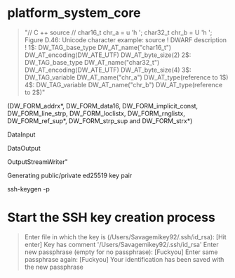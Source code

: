 # platform_system_core

>"// C ++ source
//
char16_t chr_a = u 'h ';
char32_t chr_b = U 'h ';
Figure D.46: Unicode character example: source
! DWARF description
!
1$: DW_TAG_base_type
DW_AT_name("char16_t")
DW_AT_encoding(DW_ATE_UTF)
DW_AT_byte_size(2)
2$: DW_TAG_base_type
DW_AT_name("char32_t")
DW_AT_encoding(DW_ATE_UTF)
DW_AT_byte_size(4)
3$: DW_TAG_variable
DW_AT_name("chr_a")
DW_AT_type(reference to 1$)
4$: DW_TAG_variable
DW_AT_name("chr_b")
DW_AT_type(reference to 2$)"

(DW_FORM_addrx*, DW_FORM_data16, DW_FORM_implicit_const, DW_FORM_line_strp, DW_FORM_loclistx, DW_FORM_rnglistx, DW_FORM_ref_sup*, DW_FORM_strp_sup and DW_FORM_strx*)

DataInput

DataOutput

OutputStreamWriter"

Generating public/private ed25519 key pair

ssh-keygen -p
# Start the SSH key creation process
> Enter file in which the key is (/Users/Savagemikey92/.ssh/id_rsa): [Hit enter]
> Key has comment '/Users/Savagemikey92/.ssh/id_rsa'
> Enter new passphrase (empty for no passphrase): [Fuckyou]
> Enter same passphrase again: [Fuckyou]
> Your identification has been saved with the new passphrase
